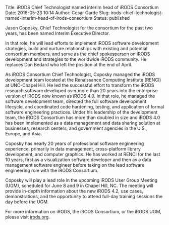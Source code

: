 Title: iRODS Chief Technologist named interim head of iRODS Consortium
Date: 2016-05-23 10:14
Author: Cesar Garde
Slug: irods-chief-technologist-named-interim-head-of-irods-consortium
Status: published

Jason Coposky, Chief Technologist for the consortium for the past two
years, has been named Interim Executive Director.

In that role, he will lead efforts to implement iRODS software
development strategies, build and nurture relationships with existing
and potential consortium members, and serve as the chief spokesperson on
iRODS development and strategies to the worldwide iRODS community. He
replaces Dan Bedard who left the position at the end of April.

As iRODS Consortium Chief Technologist, Coposky managed the iRODS
development team located at the Renaissance Computing Institute (RENCI)
at UNC-Chapel Hill. He led the successful effort to transform the iRODS
research software developed over more than 20 years into the enterprise
version of iRODS now known as iRODS 4.0. In that role, he managed the
software development team, directed the full software development
lifecycle, and coordinated code hardening, testing, and application of
formal software engineering practices. Under his leadership of the
development team, the iRODS Consortium has more than doubled in size and
iRODS 4.0 has been implemented as a data management and data sharing
solution at businesses, research centers, and government agencies in the
U.S., Europe, and Asia.

Coposky has nearly 20 years of professional software engineering
experience, primarily in data management, cross-platform library
development, and computer graphics. He has worked at RENCI for the last
10 years, first as a visualization software developer and then as a data
management software engineer before taking on the lead software
engineering role with the iRODS Consortium.

Coposky will play a lead role in the upcoming iRODS User Group Meeting
(UGM), scheduled for June 8 and 9 in Chapel Hill, NC. The meeting will
provide in-depth information about the new iRODS 4.2, use cases,
demonstrations, and the opportunity to attend full-day training sessions
the day before the UGM.

For more information on iRODS, the iRODS Consortium, or the iRODS UGM,
please visit [irods.org](https://www.irods.org).
